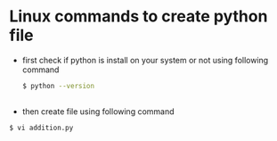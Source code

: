 # Linux commands to create python file

* first check if python is install on your system or not using following command
  ```sh
  $ python --version
 
  ```
 

* then create file using following command

 ```sh
 $ vi addition.py

 ```
